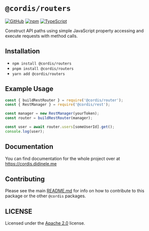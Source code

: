 # `@cordis/routers`  

[![GitHub](https://img.shields.io/badge/License-Apache%202.0-yellow.svg)](https://github.com/cordis-lib/cordis/blob/main/LICENSE)
[![npm](https://img.shields.io/npm/v/@cordis/routers?color=crimson&logo=npm)](https://www.npmjs.com/package/@cordis/routers)
[![TypeScript](https://github.com/cordis-lib/cordis/actions/workflows/quality.yml/badge.svg)](https://github.com/cordis-lib/cordis/actions/workflows/quality.yml)

Construct API paths using simple JavaScript property accessing and execute requests with method calls.

## Installation
- `npm install @cordis/routers` 
- `pnpm install @cordis/routers` 
- `yarn add @cordis/routers`

## Example Usage
```ts
const { buildRestRouter } = require('@cordis/router');
const { RestManager } = require('@cordis/rest');

const manager = new RestManager(yourToken);
const router = buildRestRouter(manager);

const user = await router.users[someUserId].get();
console.log(user);
```

## Documentation
You can find documentation for the whole project over at https://cordis.didinele.me

## Contributing
Please see the main [README.md](https://github.com/cordis-lib/cordis) for info on how to contribute to this package or the other `@cordis` packages.

## LICENSE
Licensed under the [Apache 2.0](https://github.com/cordis-lib/cordis/blob/main/LICENSE) license.